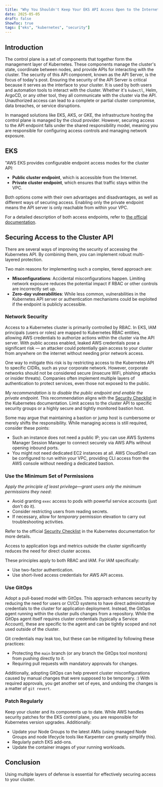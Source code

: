 ```yaml
---
title: "Why You Shouldn't Keep Your EKS API Access Open to the Internet"
date: 2025-05-05
draft: false
ShowToc: true
tags: ["eks", "kubernetes", "security"]
---
```


## Introduction

The control plane is a set of components that together form the management layer of Kubernetes. These components manage the cluster's state, coordinate between nodes, and provide APIs for interacting with the cluster. The security of this API component, known as the API Server, is the focus of today's post. Ensuring the security of the API Server is critical because it serves as the interface to your cluster. It is used by both users and automation tools to interact with the cluster. Whether it's `kubectl`, Helm, ArgoCD, or any other tool, they all communicate with the cluster via the API. Unauthorized access can lead to a complete or partial cluster compromise, data breaches, or service disruptions.

In managed solutions like EKS, AKS, or GKE, the infrastructure hosting the control plane is managed by the cloud provider. However, securing access to the API endpoint falls under the shared responsibility model, meaning you are responsible for configuring access controls and managing network exposure.

## EKS

"AWS EKS provides configurable endpoint access modes for the cluster API:
- **Public cluster endpoint**, which is accessible from the Internet.
- **Private cluster endpoint**, which ensures that traffic stays within the VPC.

Both options come with their own advantages and disadvantages, as well as different ways of securing access. Enabling only the private endpoint means the API server is only reachable from within your VPC.

For a detailed description of both access endpoints, refer to [the official documentation](https://docs.aws.amazon.com/eks/latest/userguide/cluster-endpoint.html#modify-endpoint-access).

## Securing Access to the Cluster API

There are several ways of improving the security of accessing the Kubernetes API. By combining them, you can implement robust multi-layered protection.

Two main reasons for implementing such a complex, tiered approach are:
- **Misconfigurations**: Accidental misconfigurations happen. Limiting network exposure reduces the potential impact if RBAC or other controls are incorrectly set up.
- **Zero-day vulnerabilities**: While less common, vulnerabilities in the Kubernetes API server or authentication mechanisms could be exploited if the endpoint is publicly accessible.

### Network Security

Access to a Kubernetes cluster is primarily controlled by RBAC. In EKS, IAM principals (users or roles) are mapped to Kubernetes RBAC entities, allowing AWS credentials to authorize actions within the cluster via the API server. With public access enabled, leaked AWS credentials pose a significant risk — an attacker could potentially gain access to your cluster from anywhere on the internet without needing prior network access.

One way to mitigate this risk is by restricting access to the Kubernetes API to specific CIDRs, such as your corporate network. However, corporate networks should not be considered secure (insecure WiFi, phishing attacks or insider threats). Companies often implement multiple layers of authentication to protect services, even those not exposed to the public.

*My recommendation is to disable the public endpoint and enable the private endpoint.*
This recommendation aligns with the [Security Checklist](https://kubernetes.io/docs/concepts/security/security-checklist/#network-security) in the Kubernetes documentation. Limit access to the cluster API to specific security groups or a highly secure and tightly monitored bastion host.

Some may argue that maintaining a bastion or jump host is cumbersome or merely shifts the responsibility. While managing access is still required, consider these points:
- Such an instance does not need a public IP; you can use AWS Systems Manager Session Manager to connect securely via AWS APIs without opening inbound ports.
- You might not need dedicated EC2 instances at all. AWS CloudShell can be configured to run within your VPC, providing CLI access from the AWS console without needing a dedicated bastion.

### Use the Minimum Set of Permissions

*Apply the principle of least privilege—grant users only the minimum permissions they need*:
- Avoid granting `exec` access to pods with powerful service accounts (just don't do it).
- Consider restricting users from reading secrets.
- If necessary, allow for *temporary* permission elevation to carry out troubleshooting activities.

Refer to the official [Security Checklist](https://kubernetes.io/docs/concepts/security/security-checklist/#pod-security) in the Kubernetes documentation for more details.

Access to application logs and metrics outside the cluster significantly reduces the need for direct cluster access.

These principles apply to both RBAC and IAM. For IAM specifically:
- Use two-factor authentication.
- Use short-lived access credentials for AWS API access.

### Use GitOps

Adopt a pull-based model with GitOps. This approach enhances security by reducing the need for users or CI/CD systems to have direct administrative credentials to the cluster for application deployment. Instead, the GitOps agent running within the cluster pulls changes from a repository. While the GitOps agent itself requires cluster credentials (typically a Service Account), these are specific to the agent and can be tightly scoped and not used outside of the cluster. 

Git credentials may leak too, but these can be mitigated by following these practices:
- Protecting the `main` branch (or any branch the GitOps tool monitors) from pushing directly to it.
- Requiring pull requests with mandatory approvals for changes.

Additionally, adopting GitOps can help prevent cluster misconfigurations caused by manual changes that were supposed to be temporary. :) With required approvals, you get another set of eyes, and undoing the changes is a matter of `git revert`.

### Patch Regularly

Keep your cluster and its components up to date. While AWS handles security patches for the EKS control plane, you are responsible for Kubernetes version upgrades. Additionally:
- Update your Node Groups to the latest AMIs (using managed Node Groups and node lifecycle tools like Karpenter can greatly simplify this).
- Regularly patch EKS add-ons.
- Update the container images of your running workloads.

## Conclusion

Using multiple layers of defense is essential for effectively securing access to your cluster.
